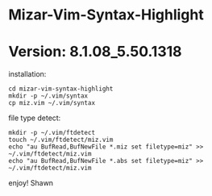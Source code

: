 # Mizar-Vim-Syntax-Highlight
# Version: 8.1.08_5.50.1318

installation:

```
cd mizar-vim-syntax-highlight
mkdir -p ~/.vim/syntax
cp miz.vim ~/.vim/syntax
```

file type detect:

```
mkdir -p ~/.vim/ftdetect
touch ~/.vim/ftdetect/miz.vim
echo "au BufRead,BufNewFile *.miz set filetype=miz" >> ~/.vim/ftdetect/miz.vim
echo "au BufRead,BufNewFile *.abs set filetype=miz" >> ~/.vim/ftdetect/miz.vim
```

enjoy!
Shawn
